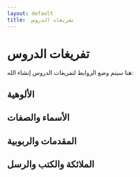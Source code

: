 ```yaml
---
layout: default
title:  تفريغات الدروس
---
```

# تفريغات الدروس


هنا سيتم وضع الروابط لتفريغات الدروس إنشاء الله:
 

##  الألوهية



##  الأسماء والصفات


## المقدمات والربوبية


## الملائكة والكتب والرسل




<br>
<br>
<br>